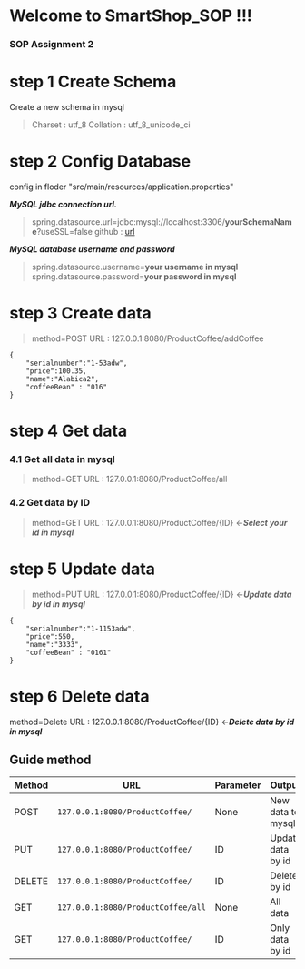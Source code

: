 # Welcome to SmartShop_SOP !!!
### SOP Assignment 2 


# step 1 Create Schema
Create a new schema in mysql  
> Charset : utf_8
> Collation :  utf_8_unicode_ci
# step 2 Config Database
config  in floder  "src/main/resources/application.properties"

***MySQL jdbc connection url.***
>spring.datasource.url=jdbc:mysql://localhost:3306/**yourSchemaName**?useSSL=false 
>github : [url](https://github.com/apichart2425/SmartShop_SOP/blob/master/src/main/resources/application.properties]) 

***MySQL database username and password***
>spring.datasource.username=**your username in mysql**
spring.datasource.password=**your password in mysql**

# step 3 Create data
>method=POST
URL : 127.0.0.1:8080/ProductCoffee/addCoffee
```
{
	"serialnumber":"1-53adw",
	"price":100.35,
	"name":"Alabica2",
	"coffeeBean" : "016"
}
```

# step 4 Get data
###  4.1 Get all data in mysql
>method=GET
URL :  127.0.0.1:8080/ProductCoffee/all

###  4.2 Get data by ID 
>method=GET 
URL : 127.0.0.1:8080/ProductCoffee/{ID} <-***Select your id in mysql***

# step 5 Update data
> method=PUT
URL : 127.0.0.1:8080/ProductCoffee/{ID} <-***Update data by id in mysql***
```
{
	"serialnumber":"1-1153adw",
	"price":550,
	"name":"3333",
	"coffeeBean" : "0161"
}
```

# step 6 Delete data
method=Delete
URL : 127.0.0.1:8080/ProductCoffee/{ID} <-***Delete data by id in mysql***

## Guide method
|Method|URL|Parameter|Output|
|----------------|-------------------------------|----------------|----------------|
|POST|`127.0.0.1:8080/ProductCoffee/`     |None           |New data to mysql|
|PUT|`127.0.0.1:8080/ProductCoffee/`            |ID           |Update data by id|
|DELETE|`127.0.0.1:8080/ProductCoffee/`|ID|Delete by id|
|GET|`127.0.0.1:8080/ProductCoffee/all`|None|All data|
|GET|`127.0.0.1:8080/ProductCoffee/`|ID|Only data by id|
